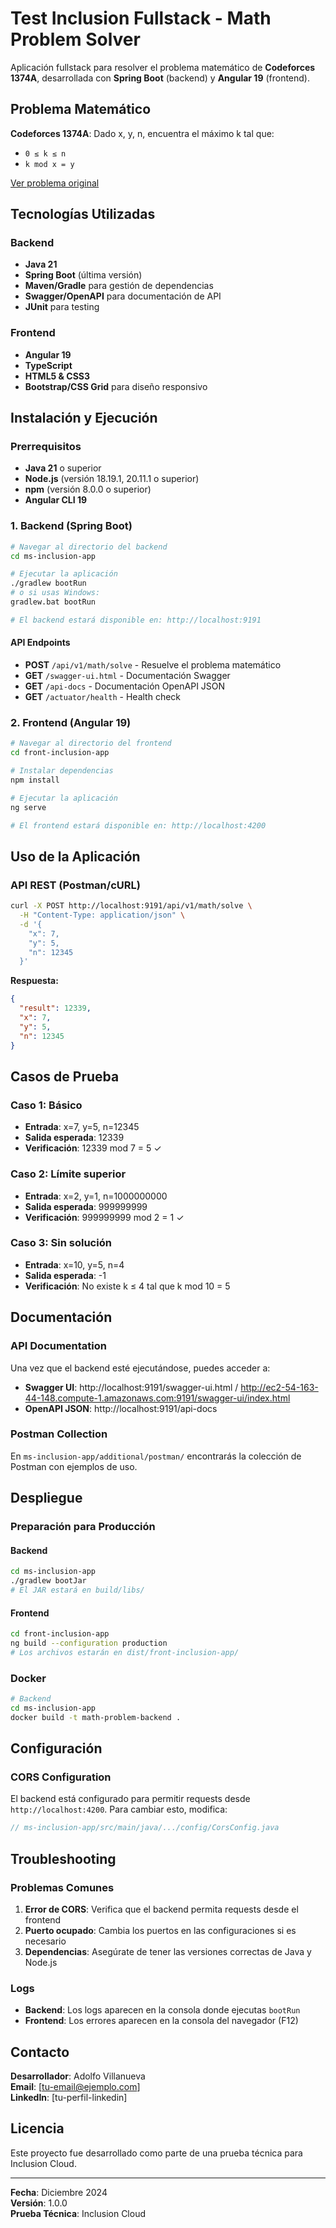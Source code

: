 # Test Inclusion Fullstack - Math Problem Solver

Aplicación fullstack para resolver el problema matemático de **Codeforces 1374A**, desarrollada con **Spring Boot** (backend) y **Angular 19** (frontend).

## Problema Matemático

**Codeforces 1374A**: Dado x, y, n, encuentra el máximo k tal que:
- `0 ≤ k ≤ n`
- `k mod x = y`

[Ver problema original](https://codeforces.com/problemset/problem/1374/A)


## Tecnologías Utilizadas

### Backend
- **Java 21**
- **Spring Boot** (última versión)
- **Maven/Gradle** para gestión de dependencias
- **Swagger/OpenAPI** para documentación de API
- **JUnit** para testing

### Frontend
- **Angular 19**
- **TypeScript**
- **HTML5 & CSS3**
- **Bootstrap/CSS Grid** para diseño responsivo

## Instalación y Ejecución

### Prerrequisitos

- **Java 21** o superior
- **Node.js** (versión 18.19.1, 20.11.1 o superior)
- **npm** (versión 8.0.0 o superior)
- **Angular CLI 19**

### 1. Backend (Spring Boot)

```bash
# Navegar al directorio del backend
cd ms-inclusion-app

# Ejecutar la aplicación
./gradlew bootRun
# o si usas Windows:
gradlew.bat bootRun

# El backend estará disponible en: http://localhost:9191
```

#### API Endpoints

- **POST** `/api/v1/math/solve` - Resuelve el problema matemático
- **GET** `/swagger-ui.html` - Documentación Swagger
- **GET** `/api-docs` - Documentación OpenAPI JSON
- **GET** `/actuator/health` - Health check

### 2. Frontend (Angular 19)

```bash
# Navegar al directorio del frontend
cd front-inclusion-app

# Instalar dependencias
npm install

# Ejecutar la aplicación
ng serve

# El frontend estará disponible en: http://localhost:4200
```

## Uso de la Aplicación

### API REST (Postman/cURL)

```bash
curl -X POST http://localhost:9191/api/v1/math/solve \
  -H "Content-Type: application/json" \
  -d '{
    "x": 7,
    "y": 5,
    "n": 12345
  }'
```

**Respuesta:**
```json
{
  "result": 12339,
  "x": 7,
  "y": 5,
  "n": 12345
}
```

## Casos de Prueba

### Caso 1: Básico
- **Entrada**: x=7, y=5, n=12345
- **Salida esperada**: 12339
- **Verificación**: 12339 mod 7 = 5 ✓

### Caso 2: Límite superior
- **Entrada**: x=2, y=1, n=1000000000
- **Salida esperada**: 999999999
- **Verificación**: 999999999 mod 2 = 1 ✓

### Caso 3: Sin solución
- **Entrada**: x=10, y=5, n=4
- **Salida esperada**: -1
- **Verificación**: No existe k ≤ 4 tal que k mod 10 = 5


## Documentación

### API Documentation

Una vez que el backend esté ejecutándose, puedes acceder a:

- **Swagger UI**: http://localhost:9191/swagger-ui.html / http://ec2-54-163-44-148.compute-1.amazonaws.com:9191/swagger-ui/index.html
- **OpenAPI JSON**: http://localhost:9191/api-docs

### Postman Collection

En `ms-inclusion-app/additional/postman/` encontrarás la colección de Postman con ejemplos de uso.

## Despliegue

### Preparación para Producción

#### Backend
```bash
cd ms-inclusion-app
./gradlew bootJar
# El JAR estará en build/libs/
```

#### Frontend
```bash
cd front-inclusion-app
ng build --configuration production
# Los archivos estarán en dist/front-inclusion-app/
```

### Docker

```bash
# Backend
cd ms-inclusion-app
docker build -t math-problem-backend .

```

## Configuración

### CORS Configuration

El backend está configurado para permitir requests desde `http://localhost:4200`. Para cambiar esto, modifica:

```java
// ms-inclusion-app/src/main/java/.../config/CorsConfig.java
```


## Troubleshooting

### Problemas Comunes

1. **Error de CORS**: Verifica que el backend permita requests desde el frontend
2. **Puerto ocupado**: Cambia los puertos en las configuraciones si es necesario
3. **Dependencias**: Asegúrate de tener las versiones correctas de Java y Node.js

### Logs

- **Backend**: Los logs aparecen en la consola donde ejecutas `bootRun`
- **Frontend**: Los errores aparecen en la consola del navegador (F12)

## Contacto

**Desarrollador**: Adolfo Villanueva  
**Email**: [tu-email@ejemplo.com]  
**LinkedIn**: [tu-perfil-linkedin]  

## Licencia

Este proyecto fue desarrollado como parte de una prueba técnica para Inclusion Cloud.

---

**Fecha**: Diciembre 2024  
**Versión**: 1.0.0  
**Prueba Técnica**: Inclusion Cloud